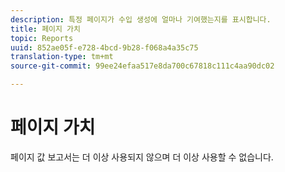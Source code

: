 ```yaml
---
description: 특정 페이지가 수입 생성에 얼마나 기여했는지를 표시합니다.
title: 페이지 가치
topic: Reports
uuid: 852ae05f-e728-4bcd-9b28-f068a4a35c75
translation-type: tm+mt
source-git-commit: 99ee24efaa517e8da700c67818c111c4aa90dc02

---
```



# 페이지 가치

페이지 값 보고서는 더 이상 사용되지 않으며 더 이상 사용할 수 없습니다.

